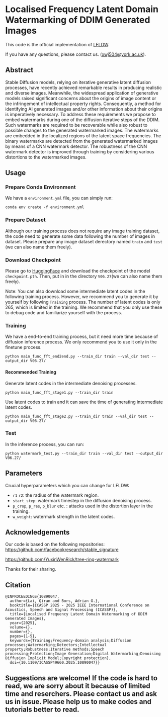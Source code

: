 # Localised Frequency Latent Domain Watermarking of DDIM Generated Images

This code is the official implementation of [LFLDW](https://ieeexplore.ieee.org/document/10890047).

If you have any questions, please contact us. (<xwj504@york.ac.uk>).

## Abstract
Stable Diffusion models, relying on iterative generative latent diffusion processes, have recently achieved remarkable results in producing realistic and diverse images. Meanwhile, the widespread application of generative models raised significant concerns about the origins of image content or the infringement of intellectual property rights. Consequently, a method for identifying AI generated images and/or other information about their origins is imperatively necessary. To address these requirements we propose to embed watermarks during one of the diffusion iterative steps of the DDIM. Such watermarks are required to be recoverable while also robust to possible changes to the generated watermarked images. The watermarks are embedded in the localized regions of the latent space frequencies. The binary watermarks are detected from the generated watermarked images by means of a CNN watermark detector. The robustness of the CNN watermark detector is improved through training by considering various distortions to the watermarked images.

## Usage

### Prepare Conda Environment
We have a `environment.yml` file, you can simply run:
```
conda env create -f environment.yml
```
### Prepare Dataset
Although our training process does not require any image training dataset, the code need to generate some data following the number of images in dataset. Please prepare any image dataset derectory named `train` and `test` (we can also name them freely).

### Download Checkpoint
Please go to [HuggingFace](https://huggingface.co/QR504/LFLDW/tree/main) and download the checkpoint of the model `checkpoint.pth`. Then, put in in the directory `V06.27`(we can also name them freely).

Note: You can also download some intermediate latent codes in the following training process. However, we recommend you to generate it by yourself by following `Training` process. The number of latent codes is only 265, which is limited in the training. We recommend that you only use these to debug code and familiarize yourself with the process.

### Training
We have a end-to-end training process, but it need more time because of diffusion inference process. We only recommend you to use it only in the finetune process.
```
python main_func_fft_end2end.py --train_dir train --val_dir test --output_dir V06.27/
```
#### Recommended Training
Generate latent codes in the intermediate denoising processes.
```
python main_func_fft_stage1.py --train_dir train
```
Use latent codes to train and it can save the time of generating intermediate latent codes.
```
python main_func_fft_stage2.py --train_dir train --val_dir test --output_dir V06.27/
```
### Test
In the inference process, you can run:
```
python watermark_test.py --train_dir train --val_dir test --output_dir V06.27/
```

## Parameters
Crucial hyperparameters which you can change for LFLDW:

- `r1` `r2`: the radius of the watermark region.
- `start_step`: watermark timestep in the diffusion denoising process.
- `p_crop`, `p_res`, `p_blur` etc. : attacks used in the distortion layer in the training.
- `w_weight`: watermark strength in the latent codes.

## Acknowledgements
Our code is based on the following repositories:
https://github.com/facebookresearch/stable_signature

https://github.com/YuxinWenRick/tree-ring-watermark

Thanks for their sharing.

## Citation
```
@INPROCEEDINGS{10890047,
  author={Lai, Qiran and Bors, Adrian G.},
  booktitle={ICASSP 2025 - 2025 IEEE International Conference on Acoustics, Speech and Signal Processing (ICASSP)}, 
  title={Localised Frequency Latent Domain Watermarking of DDIM Generated Images}, 
  year={2025},
  volume={},
  number={},
  pages={1-5},
  keywords={Training;Frequency-domain analysis;Diffusion processes;Watermarking;Detectors;Intellectual property;Robustness;Iterative methods;Speech processing;Protection;Image Generation;Digital Watermarking;Denoising Diffusion Implicit Model;Copyright protection},
  doi={10.1109/ICASSP49660.2025.10890047}}
```

## Suggestions are welcome! If the code is hard to read, we are sorry about it because of limited time and reserchers. Please contact us and ask us in issue. Please help us to make codes and tutorials better to read.

